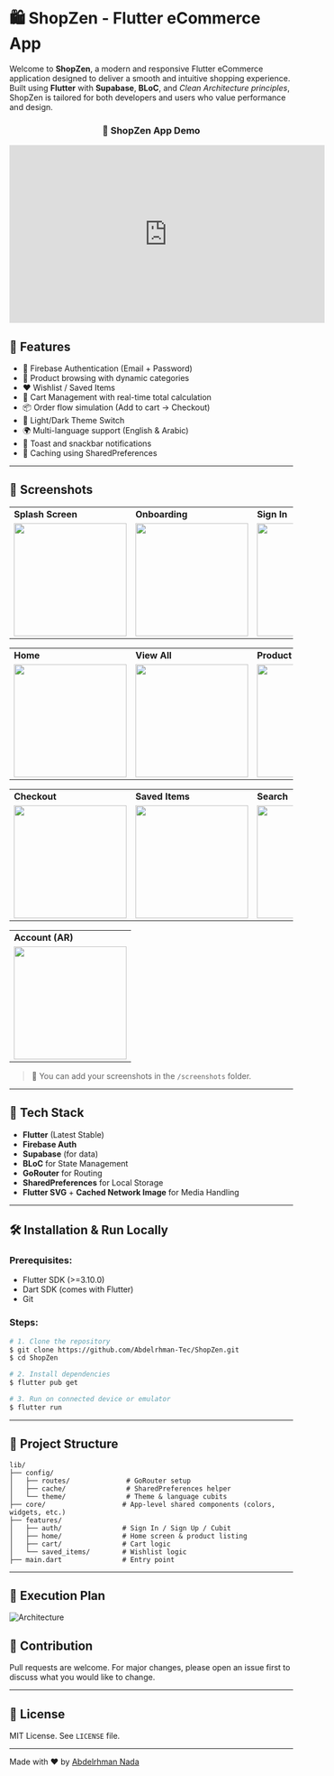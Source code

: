 # 🛍️ ShopZen - Flutter eCommerce App

Welcome to **ShopZen**, a modern and responsive Flutter eCommerce application designed to deliver a smooth and intuitive shopping experience. Built using **Flutter** with **Supabase**, **BLoC**, and *Clean Architecture principles*, ShopZen is tailored for both developers and users who value performance and design.


<div style="text-align:center;">
  <h3>🎥 ShopZen App Demo</h3>
  <iframe width="560" height="315" 
    src="https://www.youtube.com/embed/7dWXOJUUv6Q" 
    frameborder="0" 
    allow="accelerometer; autoplay; clipboard-write; encrypted-media; gyroscope; picture-in-picture" 
    allowfullscreen>
  </iframe>
</div>

## 🚀 Features

* 🔐 Firebase Authentication (Email + Password)
* 🛒 Product browsing with dynamic categories
* ❤️ Wishlist / Saved Items
* 🧺 Cart Management with real-time total calculation
* 📦 Order flow simulation (Add to cart → Checkout)
* 🎨 Light/Dark Theme Switch
* 🌍 Multi-language support (English & Arabic)
* 🔔 Toast and snackbar notifications
* 💾 Caching using SharedPreferences

---

## 📸 Screenshots

<table>
  <tr>
    <td><b>Splash Screen</b></td>
    <td><b>Onboarding</b></td>
    <td><b>Sign In</b></td>
    <td><b>Sign Up</b></td>
  </tr>
  <tr>
    <td><img src="assets/screen_shots/splash_screen.png" width="200"/></td>
    <td><img src="assets/screen_shots/onboarding.png" width="200"/></td>
    <td><img src="assets/screen_shots/sign_in.png" width="200"/></td>
    <td><img src="assets/screen_shots/sign_up.png" width="200"/></td>
  </tr>
</table>

<table>
  <tr>
    <td><b>Home</b></td>
    <td><b>View All</b></td>
    <td><b>Product Details</b></td>
    <td><b>Cart</b></td>
  </tr>
  <tr>
    <td><img src="assets/screen_shots/home.png" width="200"/></td>
    <td><img src="assets/screen_shots/view_all.png" width="200"/></td>
    <td><img src="assets/screen_shots/product_details.png" width="200"/></td>
    <td><img src="assets/screen_shots/cart.png" width="200"/></td>
  </tr>
</table>

<table>
  <tr>
    <td><b>Checkout</b></td>
    <td><b>Saved Items</b></td>
    <td><b>Search</b></td>
    <td><b>Account (EN)</b></td>
  </tr>
  <tr>
    <td><img src="assets/screen_shots/check_out.png" width="200"/></td>
    <td><img src="assets/screen_shots/saved_items.png" width="200"/></td>
    <td><img src="assets/screen_shots/search.png" width="200"/></td>
    <td><img src="assets/screen_shots/account_en.png" width="200"/></td>
  </tr>
</table>

<table>
  <tr>
    <td><b>Account (AR)</b></td>
  </tr>
  <tr>
    <td><img src="assets/screen_shots/account_ar.png" width="200"/></td>
  </tr>
</table>




> 📁 You can add your screenshots in the `/screenshots` folder.

---

## 🧩 Tech Stack

* **Flutter** (Latest Stable)
* **Firebase Auth**
* **Supabase** (for data)
* **BLoC** for State Management
* **GoRouter** for Routing
* **SharedPreferences** for Local Storage
* **Flutter SVG** + **Cached Network Image** for Media Handling

---

## 🛠️ Installation & Run Locally

### Prerequisites:

* Flutter SDK (>=3.10.0)
* Dart SDK (comes with Flutter)
* Git

### Steps:

```bash
# 1. Clone the repository
$ git clone https://github.com/Abdelrhman-Tec/ShopZen.git
$ cd ShopZen

# 2. Install dependencies
$ flutter pub get

# 3. Run on connected device or emulator
$ flutter run
```

---

## 📁 Project Structure

```
lib/
├── config/
│   ├── routes/              # GoRouter setup
│   ├── cache/               # SharedPreferences helper
│   └── theme/               # Theme & language cubits
├── core/                   # App-level shared components (colors, widgets, etc.)
├── features/
│   ├── auth/               # Sign In / Sign Up / Cubit
│   ├── home/               # Home screen & product listing
│   ├── cart/               # Cart logic
│   └── saved_items/        # Wishlist logic
├── main.dart               # Entry point
```

---

## 🔧 Execution Plan

![Architecture](assets/diagrams/diagram-export-7-3-2025-6_37_33-PM.png)

## 🤝 Contribution

Pull requests are welcome. For major changes, please open an issue first to discuss what you would like to change.

---

## 📄 License

MIT License. See `LICENSE` file.

---

Made with ❤️ by [Abdelrhman Nada](https://github.com/Abdelrhman-Tec)
